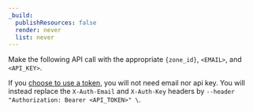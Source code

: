 ```yaml
---
_build:
  publishResources: false
  render: never
  list: never
---
```


Make the following API call with the appropriate `{zone_id}`, `<EMAIL>`, and `<API_KEY>`.

If you [choose to use a token](/fundamentals/api/get-started/), you will not need email nor api key. You will instead replace the `X-Auth-Email` and `X-Auth-Key` headers by `--header "Authorization: Bearer <API_TOKEN>" \`.